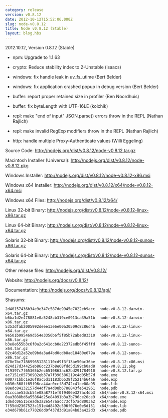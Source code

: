 ```yaml
---
category: release
version: v0.8.12
date: 2012-10-12T15:52:06.000Z
slug: node-v0.8.12
title: Node v0.8.12 (Stable)
layout: blog.hbs
---
```


2012.10.12, Version 0.8.12 (Stable)

* npm: Upgrade to 1.1.63

* crypto: Reduce stability index to 2-Unstable (isaacs)

* windows: fix handle leak in uv_fs_utime (Bert Belder)

* windows: fix application crashed popup in debug version (Bert Belder)

* buffer: report proper retained size in profiler (Ben Noordhuis)

* buffer: fix byteLength with UTF-16LE (koichik)

* repl: make "end of input" JSON.parse() errors throw in the REPL (Nathan Rajlich)

* repl: make invalid RegExp modifiers throw in the REPL (Nathan Rajlich)

* http: handle multiple Proxy-Authenticate values (Willi Eggeling)


Source Code: http://nodejs.org/dist/v0.8.12/node-v0.8.12.tar.gz

Macintosh Installer (Universal): http://nodejs.org/dist/v0.8.12/node-v0.8.12.pkg

Windows Installer: http://nodejs.org/dist/v0.8.12/node-v0.8.12-x86.msi

Windows x64 Installer: http://nodejs.org/dist/v0.8.12/x64/node-v0.8.12-x64.msi

Windows x64 Files: http://nodejs.org/dist/v0.8.12/x64/

Linux 32-bit Binary: http://nodejs.org/dist/v0.8.12/node-v0.8.12-linux-x86.tar.gz

Linux 64-bit Binary: http://nodejs.org/dist/v0.8.12/node-v0.8.12-linux-x64.tar.gz

Solaris 32-bit Binary: http://nodejs.org/dist/v0.8.12/node-v0.8.12-sunos-x86.tar.gz

Solaris 64-bit Binary: http://nodejs.org/dist/v0.8.12/node-v0.8.12-sunos-x64.tar.gz

Other release files: http://nodejs.org/dist/v0.8.12/

Website: http://nodejs.org/docs/v0.8.12/

Documentation: http://nodejs.org/docs/v0.8.12/api/

Shasums:

```
2d40157436b34e9e347c587de9945e7022eb9acc  node-v0.8.12-darwin-x64.tar.gz
b6ba1d2e478881e0a5248cb319ce0913ca39a51b  node-v0.8.12-darwin-x86.tar.gz
5353dfab2005992deee13e6e00a30509c8c86d4b  node-v0.8.12-linux-x64.tar.gz
9e501b995469d554e3356b6f5f85b72abed83310  node-v0.8.12-linux-x86.tar.gz
b3e8e655b3c6f0a2c641dcb0e22372edb6f45ffd  node-v0.8.12-sunos-x64.tar.gz
82c46d12a52e09bda3ad4bd0cdb8ad18480e679a  node-v0.8.12-sunos-x86.tar.gz
d70e7bc718699651281110cd9f3f13ae50ac36be  node-v0.8.12-x86.msi
d24d17d34425eb86cc237b8e68fdd5d199cb0ad8  node-v0.8.12.pkg
719397c7f65365b2ec6510863ac62bd291784910  node-v0.8.12.tar.gz
ac7151c05730982eb37a7f390386219c4d05b57d  node.exe
000771bbc1e26f8ac5d11183b6538f25214b64a6  node.exp
b036c368ff65f96ca44ac0ccf8d742c41ce00a95  node.lib
98edc84132157d44df7a4d08b6788843fe542961  node.pdb
d1cccae53dcb54e08a8771ef0f9406e327ac4db3  x64/node-v0.8.12-x64.msi
0aa3088bd6a55864d25e84091b3a3b796ce20ce9  x64/node.exe
1d6dc06515cead63a2e547aacc73cfb7ad8003a2  x64/node.exp
7f55dd2367523c151e4d8492c596f076e0e5d151  x64/node.lib
e34d679b61c77026dd0f437d3d91a84b83a422d3  x64/node.pdb
```
